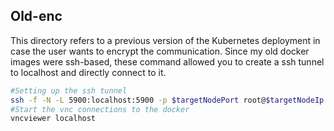 ## Old-enc

This directory refers to a previous version of the Kubernetes deployment in case the user wants to encrypt the communication.
Since my old docker images were ssh-based, these command allowed you to create a ssh tunnel to localhost and directly connect to it.

```bash
#Setting up the ssh tunnel
ssh -f -N -L 5900:localhost:5900 -p $targetNodePort root@$targetNodeIp
#Start the vnc connections to the docker
vncviewer localhost
```